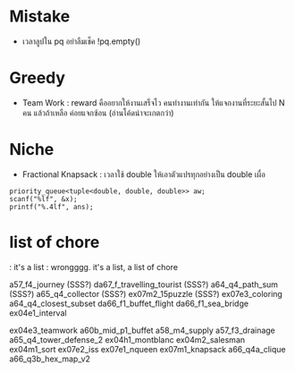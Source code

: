 # Mistake
- เวลาลูปใน pq อย่าลืมเช็ค !pq.empty()

# Greedy
- Team Work : reward คืออยากให้งานเสร็จไว คนทำงานเท่ากัน ให้แจกงานที่ระยะสั้นไป N คน แล้วถ้าเหลือ ค่อยแจกซ้อน (อ่านโค้ดน่าจะเกตกว่า)

# Niche
- Fractional Knapsack : เวลาใช้ double ให้เอาตัวแปรทุกอย่างเป็น double เผื่อ
```
priority_queue<tuple<double, double, double>> aw;
scanf("%lf", &x);
printf("%.4lf", ans);
```

# list of chore
: it's a list
: wrongggg. it's a list, a list of chore


a57_f4_journey (SSS?)
da67_f_travelling_tourist (SSS?)
a64_q4_path_sum (SSS?)
a65_q4_collector (SSS?)
ex07m2_15puzzle (SSS?)
ex07e3_coloring
a64_q4_closest_subset
da66_f1_buffet_flight
da66_f1_sea_bridge
ex04e1_interval

ex04e3_teamwork
a60b_mid_p1_buffet
a58_m4_supply
a57_f3_drainage
a65_q4_tower_defense_2
ex04h1_montblanc
ex04m2_salesman
ex04m1_sort
ex07e2_iss
ex07e1_nqueen
ex07m1_knapsack
a66_q4a_clique
a66_q3b_hex_map_v2